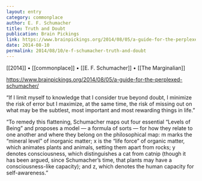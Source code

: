 ```yaml
---
layout: entry
category: commonplace
author: E. F. Schumacher
title: Truth and Doubt
publication: Brain Pickings
link: https://www.brainpickings.org/2014/08/05/a-guide-for-the-perplexed-schumacher/
date: 2014-08-10
permalink: 2014/08/10/e-f-schumacher-truth-and-doubt
---
```


[[2014]] • [[commonplace]] • [[E. F. Schumacher]] • [[The Marginalian]]

https://www.brainpickings.org/2014/08/05/a-guide-for-the-perplexed-schumacher/

“If I limit myself to knowledge that I consider true beyond doubt, I minimize the risk of error but I maximize, at the same time, the risk of missing out on what may be the subtlest, most important and most rewarding things in life.”

“To remedy this flattening, Schumacher maps out four essential “Levels of Being” and proposes a model — a formula of sorts — for how they relate to one another and where they belong on the philosophical map: m marks the “mineral level” of inorganic matter; x is the “life force” of organic matter, which animates plants and animals, setting them apart from rocks; y denotes consciousness, which distinguishes a cat from catnip (though it has been argued, since Schumacher’s time, that plants may have a consciousness-like capacity); and z, which denotes the human capacity for self-awareness.”